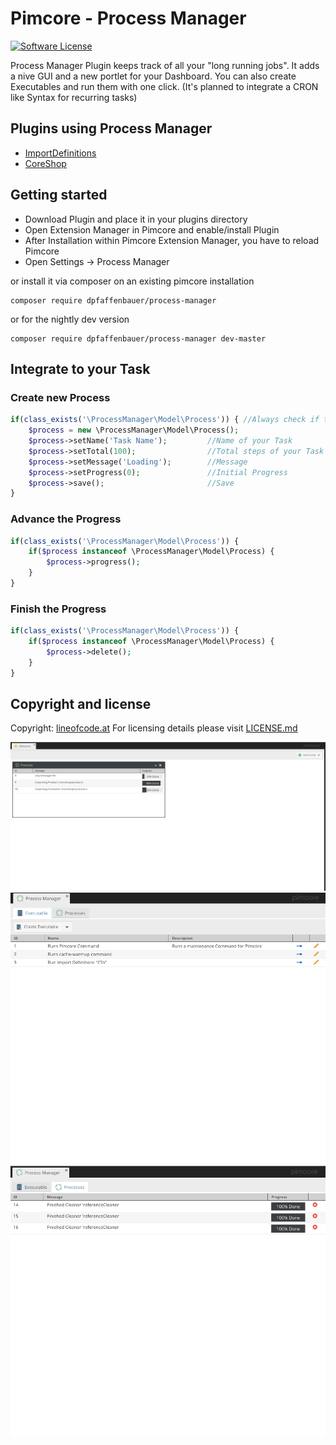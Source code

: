 # Pimcore - Process Manager

[![Software License](https://img.shields.io/badge/license-GPLv3-brightgreen.svg?style=flat)](LICENSE.md)

Process Manager Plugin keeps track of all your "long running jobs". It adds a nive GUI and a new portlet for your Dashboard. You can also create Executables and run them with one click. (It's planned to integrate a CRON like Syntax for recurring tasks)

## Plugins using Process Manager

 - [ImportDefinitions](https://github.com/w-vision/ImportDefinitions)
 - [CoreShop](https://github.com/CoreShop/CoreShop)

## Getting started

* Download Plugin and place it in your plugins directory
* Open Extension Manager in Pimcore and enable/install Plugin
* After Installation within Pimcore Extension Manager, you have to reload Pimcore
* Open Settings -> Process Manager

or install it via composer on an existing pimcore installation

```
composer require dpfaffenbauer/process-manager
```

or for the nightly dev version

```
composer require dpfaffenbauer/process-manager dev-master
```

## Integrate to your Task

### Create new Process

```php
if(class_exists('\ProcessManager\Model\Process')) { //Always check if the plugin is installed
    $process = new \ProcessManager\Model\Process();
    $process->setName('Task Name');         //Name of your Task
    $process->setTotal(100);                //Total steps of your Task
    $process->setMessage('Loading');        //Message
    $process->setProgress(0);               //Initial Progress
    $process->save();                       //Save
}
```

### Advance the Progress

```php
if(class_exists('\ProcessManager\Model\Process')) {
    if($process instanceof \ProcessManager\Model\Process) {
        $process->progress();
    }
}
```

### Finish the Progress

```php
if(class_exists('\ProcessManager\Model\Process')) {
    if($process instanceof \ProcessManager\Model\Process) {
        $process->delete();
    }
}
```


## Copyright and license 
Copyright: [lineofcode.at](http://www.lineofcode.at)
For licensing details please visit [LICENSE.md](LICENSE.md)

![Interface](docs/portlet.png)
![Interface](docs/executables.png)
![Interface](docs/panel.png)